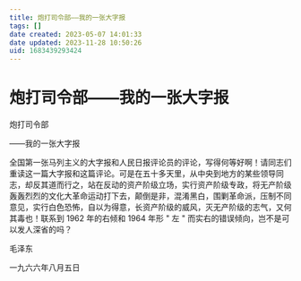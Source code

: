 ```yaml
---
title: 炮打司令部——我的一张大字报
tags: []
date created: 2023-05-07 14:01:33
date updated: 2023-11-28 10:50:26
uid: 1683439293424
---
```


# 炮打司令部——我的一张大字报

炮打司令部

——我的一张大字报

全国第一张马列主义的大字报和人民日报评论员的评论，写得何等好啊！请同志们重读这一篇大字报和这篇评论。可是在五十多天里，从中央到地方的某些领导同志，却反其道而行之，站在反动的资产阶级立场，实行资产阶级专政，将无产阶级轰轰烈烈的文化大革命运动打下去，颠倒是非，混淆黑白，围剿革命派，压制不同意见，实行白色恐怖，自以为得意，长资产阶级的威风，灭无产阶级的志气，又何其毒也！联系到 1962 年的右倾和 1964 年形 " 左 " 而实右的错误倾向，岂不是可以发人深省的吗？

毛泽东

一九六六年八月五日
